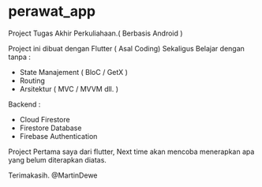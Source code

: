 # perawat_app

Project Tugas Akhir Perkuliahaan.( Berbasis Android )

Project ini dibuat dengan Flutter ( Asal Coding) Sekaligus Belajar dengan tanpa :
- State Manajement ( BloC / GetX )
- Routing
- Arsitektur ( MVC / MVVM dll. )

Backend :
- Cloud Firestore
- Firestore Database
- Firebase Authentication

Project Pertama saya dari flutter, Next time akan mencoba menerapkan apa yang belum diterapkan diatas.

Terimakasih.
@MartinDewe
